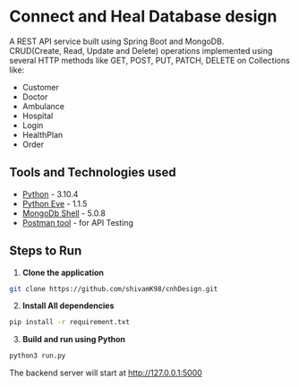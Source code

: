 # Connect and Heal Database design
A REST API service built using Spring Boot and MongoDB.<br/>
CRUD(Create, Read, Update and Delete) operations implemented using several HTTP methods like GET, POST, PUT, PATCH, DELETE on Collections like:
* Customer
* Doctor
* Ambulance
* Hospital
* Login
* HealthPlan
* Order

## Tools and Technologies used
* [Python](https://www.python.org/downloads/) - 3.10.4
* [Python Eve](https://docs.python-eve.org/en/stable/install.html) - 1.1.5
* [MongoDb Shell](https://www.mongodb.com/try/download/community) - 5.0.8
* [Postman tool](https://www.postman.com/downloads/) - for API Testing

## Steps to Run
1. **Clone the application**

```bash
git clone https://github.com/shivamK98/cnhDesign.git
```

2. **Install All dependencies**
```bash
pip install -r requirement.txt
```

3. **Build and run using Python**
```bash
python3 run.py
```

The backend server will start at <http://127.0.0.1:5000>

